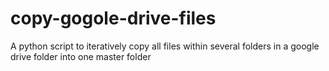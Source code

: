 # copy-gogole-drive-files
A python script to iteratively copy all files within several folders in a google drive folder into one master folder
